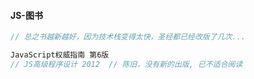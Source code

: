 #### JS-图书

```js
// 总之书越新越好，因为技术栈变得太快，圣经都已经改版了几次...

JavaScript权威指南 第6版
// JS高级程序设计 2012  // 陈旧，没有新的出版, 已不适合阅读
```



